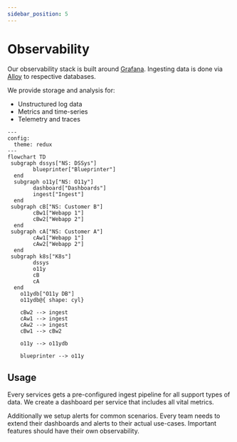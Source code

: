 ```yaml
---
sidebar_position: 5
---
```

# Observability

Our observability stack is built around [Grafana](https://grafana.com/).
Ingesting data is done via [Alloy](https://grafana.com/docs/alloy/latest/) to respective databases.

We provide storage and analysis for:
- Unstructured log data
- Metrics and time-series
- Telemetry and traces

```mermaid
---
config:
  theme: redux
---
flowchart TD
 subgraph dssys["NS: DSSys"]
        blueprinter["Blueprinter"]
  end
  subgraph o11y["NS: O11y"]
        dashboard["Dashboards"]
        ingest["Ingest"]
  end
 subgraph cB["NS: Customer B"]
        cBw1["Webapp 1"]
        cBw2["Webapp 2"]
  end
 subgraph cA["NS: Customer A"]
        cAw1["Webapp 1"]
        cAw2["Webapp 2"]
  end
 subgraph k8s["K8s"]
        dssys
        o11y
        cB
        cA
  end
    o11ydb["O11y DB"]
    o11ydb@{ shape: cyl}

    cBw2 --> ingest
    cAw1 --> ingest
    cAw2 --> ingest
    cBw1 --> cBw2
    
    o11y --> o11ydb

    blueprinter --> o11y

```

## Usage

Every services gets a pre-configured ingest pipeline for all support types of data.
We create a dashboard per service that includes all vital metrics.

Additionally we setup alerts for common scenarios.
Every team needs to extend their dashboards and alerts to their actual use-cases.
Important features should have their own observability.